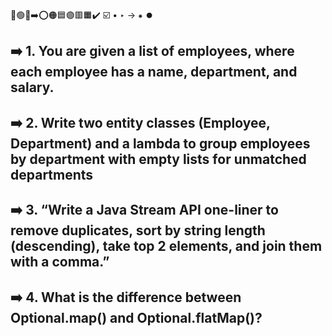 🔵🟢🔴➡️⭕🟠🟦🟣🟥🟧✔️ ☑️ • ‣ → ⁕ ⏺️

## ➡️ 1. You are given a list of employees, where each employee has a name, department, and salary.

## ➡️ 2. Write two entity classes (Employee, Department) and a lambda to group employees by department with empty lists for unmatched departments

## ➡️ 3. “Write a Java Stream API one-liner to remove duplicates, sort by string length (descending), take top 2 elements, and join them with a comma.”

## ➡️ 4. What is the difference between Optional.map() and Optional.flatMap()?
